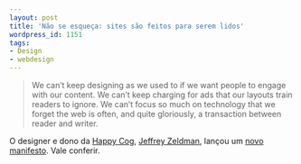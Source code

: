 ```yaml
---
layout: post
title: 'Não se esqueça: sites são feitos para serem lidos'
wordpress_id: 1151
tags:
- Design
- webdesign
---
```


> We can’t keep designing as we used to if we want people to engage with our content. We can’t keep charging for ads that our layouts train readers to ignore. We can’t focus so much on technology that we forget the web is often, and quite gloriously, a transaction between reader and writer. 

O designer e dono da [Happy Cog](http://happycog.com/), [Jeffrey Zeldman](http://www.zeldman.com/about/), lançou um [novo manifesto](http://www.zeldman.com/2012/05/18/web-design-manifesto-2012/). Vale conferir.
